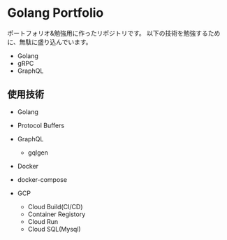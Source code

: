 # Golang Portfolio
ポートフォリオ&勉強用に作ったリポジトリです。
以下の技術を勉強するために、無駄に盛り込んでいます。
- Golang
- gRPC
- GraphQL

## 使用技術
- Golang
- Protocol Buffers
- GraphQL
  - gqlgen

- Docker
- docker-compose

- GCP
  - Cloud Build(CI/CD)
  - Container Registory
  - Cloud Run
  - Cloud SQL(Mysql)